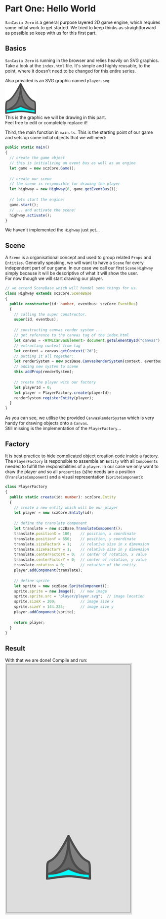 # Part One: Hello World
`SanCasia Zero` is a general purpose layered 2D game engine, which requires some initial work to get started. We tried to keep thinks as straightforward as possible so keep with us for this first part.

## Basics
`SanCasia Zero` is running in the browser and relies heavily on SVG graphics.
Take a look at the `index.html` file. It's simple and highly reusable, to the point, where it doesn't need to be changed for this entire series.  

Also provided is an SVG graphic named `player.svg`:  
<img src="player.svg" width="100px">  
This is the graphic we will be drawing in this part.  
Feel free to edit or completely replace it!

Third, the main function in `main.ts`. This is the starting point of our game and sets up some initial objects that we will need:  

```typescript
public static main()
{
  // create the game object
  // this is initializing an event bus as well as an engine
  let game = new sczCore.Game();

  // create our scene
  // the scene is responsible for drawing the player
  let highway = new Highway(0, game.getEventBus());

  // lets start the engine!
  game.start();
  // ... and activate the scene!
  highway.activate();
}
```
We haven't implemented the `Highway` just yet...
## Scene
A `Scene` is a organisational concept and used to group related `Props` and `Entities`. Generally speaking, we will want to have a `Scene` for every independent part of our game. In our case we call our first `Scene` `Highway` simply because it will be descriptive of what it will show the user.  
For now though we will start drawing our player.
```typescript
// we extend SceneBase which will handel some things for us.
class Highway extends sczCore.SceneBase
{
  public constructor(id: number, eventbus: sczCore.EventBus)
  {
    // calling the super constructor.
    super(id, eventbus);

    // constructing canvas render system ...
    // get reference to the canvas tag of the index.html
    let canvas = <HTMLCanvasElement> document.getElementById("canvas");
    // extracting context from tag
    let context = canvas.getContext('2d');
    // putting it all together:
    let renderSystem = new sczBase.CanvasRenderSystem(context, eventbus);
    // adding new system to scene
    this.addProp(renderSystem);

    // create the player with our factory
    let playerId = 0;
    let player = PlayerFactory.create(playerId);
    renderSystem.registerEntity(player);
  }
}
```
As you can see, we utilise the provided `CanvasRenderSystem` which is very handy for drawing objects onto a `Canvas`.  
Still missing is the implementation of the `PlayerFactory`...

## Factory
It is best practice to hide complicated object creation code inside a factory. The `PlayerFactory` is responsible to assemble an `Entity` with all `Components` needed to fulfill the responsibilities of a `player`. In our case we only want to draw the player and so all `properties` (s)he needs are a position (`TranslateComponent`) and a visual representation (`SpriteComponent`):

```typescript
class PlayerFactory
{
  public static create(id: number): sczCore.Entity
  {
    // create a new entity which will be our player
    let player = new sczCore.Entity(id);

    // define the translate component
    let translate = new sczBase.TranslateComponent();
    translate.positionX = 100;    // position, x coordinate
    translate.positionY = 550;    // position, y coordinate
    translate.sizeFactorX = 1;    // relative size in x dimension
    translate.sizeFactorY = 1;    // relative size in y dimension
    translate.centerFactorX = 0;  // center of rotation, x value
    translate.centerFactorY = 0;  // center of rotation, y value
    translate.rotation = 0;       // rotation of the entity
    player.addComponent(translate);

    // define sprite
    let sprite = new sczBase.SpriteComponent();
    sprite.sprite = new Image();  // new image
    sprite.sprite.src = "player/player.svg";  // image location
    sprite.sizeX = 200;           // image size x
    sprite.sizeY = 144.225;       // image size y
    player.addComponent(sprite);

    return player;
  }
}
```
## Result
With that we are done! Compile and run:  
![result](part1.png)
